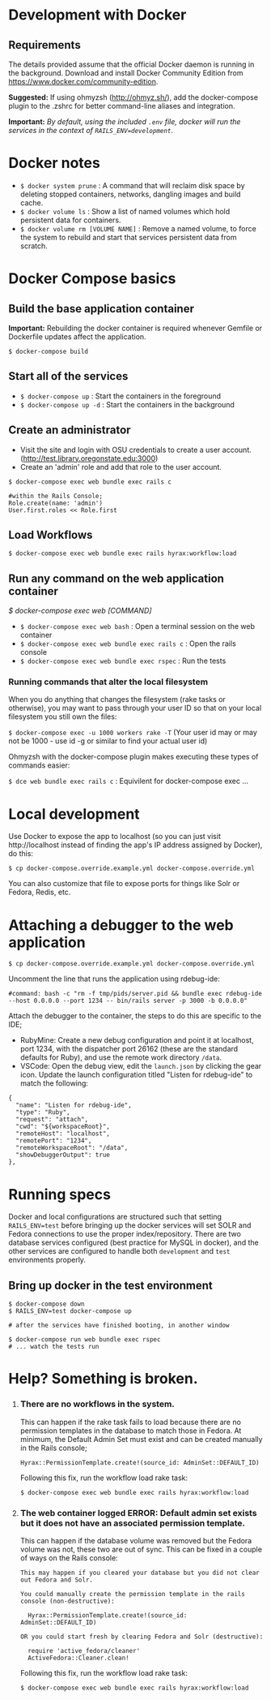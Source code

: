 # Development with Docker

## Requirements
The details provided assume that the official Docker daemon is running in the background. Download and install Docker Community Edition from https://www.docker.com/community-edition.

**Suggested:** If using ohmyzsh (http://ohmyz.sh/), add the docker-compose plugin to the .zshrc for better command-line aliases and integration.

**Important:** _By default, using the included `.env` file, docker will run the services in the context of `RAILS_ENV=development`_.

# Docker notes
- `$ docker system prune` : A command that will reclaim disk space by deleting stopped containers, networks, dangling images and build cache.
- `$ docker volume ls` : Show a list of named volumes which hold persistent data for containers.
- `$ docker volume rm [VOLUME NAME]` : Remove a named volume, to force the system to rebuild and start that services persistent data from scratch.
# Docker Compose basics
## Build the base application container
**Important:** Rebuilding the docker container is required whenever Gemfile or Dockerfile updates affect the application.

`$ docker-compose build`

## Start all of the services

- `$ docker-compose up` : Start the containers in the foreground
- `$ docker-compose up -d` : Start the containers in the background

## Create an administrator

- Visit the site and login with OSU credentials to create a user account. (http://test.library.oregonstate.edu:3000)
- Create an 'admin' role and add that role to the user account.
```
$ docker-compose exec web bundle exec rails c

#within the Rails Console;
Role.create(name: 'admin')
User.first.roles << Role.first
```

## Load Workflows
`$ docker-compose exec web bundle exec rails hyrax:workflow:load`
## Run any command on the web application container
_$ docker-compose exec web [COMMAND]_

- `$ docker-compose exec web bash` : Open a terminal session on the web container
- `$ docker-compose exec web bundle exec rails c` : Open the rails console
- `$ docker-compose exec web bundle exec rspec` : Run the tests

### Running commands that alter the local filesystem
When you do anything that changes the filesystem (rake tasks or otherwise), you may want to pass through your user ID so that on your local filesystem you still own the files:

`$ docker-compose exec -u 1000 workers rake -T`
(Your user id may or may not be 1000 - use id -g or similar to find your actual user id)

Ohmyzsh with the docker-compose plugin makes executing these types of commands easier:

`$ dce web bundle exec rails c` : Equivilent for docker-compose exec ...

# Local development
Use Docker to expose the app to localhost (so you can just visit http://localhost instead of finding the app's IP address assigned by Docker), do this:

`$ cp docker-compose.override.example.yml docker-compose.override.yml`

You can also customize that file to expose ports for things like Solr or Fedora, Redis, etc.

# Attaching a debugger to the web application
`$ cp docker-compose.override.example.yml docker-compose.override.yml`

Uncomment the line that runs the application using rdebug-ide:

`#command: bash -c "rm -f tmp/pids/server.pid && bundle exec rdebug-ide --host 0.0.0.0 --port 1234 -- bin/rails server -p 3000 -b 0.0.0.0"`

Attach the debugger to the container, the steps to do this are specific to the IDE;
-  RubyMine: Create a new debug configuration and point it at localhost, port 1234, with the dispatcher port 26162 (these are the standard defaults for Ruby), and use the remote work directory `/data`.
- VSCode: Open the debug view, edit the `launch.json` by clicking the gear icon. Update the launch configuration titled "Listen for rdebug-ide" to match the following:
```
{
  "name": "Listen for rdebug-ide",
  "type": "Ruby",
  "request": "attach",
  "cwd": "${workspaceRoot}",
  "remoteHost": "localhost",
  "remotePort": "1234",
  "remoteWorkspaceRoot": "/data",
  "showDebuggerOutput": true
},
```

# Running specs
Docker and local configurations are structured such that setting `RAILS_ENV=test` before bringing up the docker services will set SOLR and Fedora connections to use the proper index/repository. There are two database services configured (best practice for MySQL in docker), and the other services are configured to handle both `development` and `test` environments properly.

## Bring up docker in the test environment
```
$ docker-compose down
$ RAILS_ENV=test docker-compose up

# after the services have finished booting, in another window

$ docker-compose run web bundle exec rspec
# ... watch the tests run
```

# Help? Something is broken.

1. ### There are no workflows in the system.
    This can happen if the rake task fails to load because there are no permission templates in the database to match those in Fedora. At minimum, the Default Admin Set must exist and can be created manually in the Rails console;

    `Hyrax::PermissionTemplate.create!(source_id: AdminSet::DEFAULT_ID)`

    Following this fix, run the workflow load rake task:

    `$ docker-compose exec web bundle exec rails hyrax:workflow:load`

2. ### The web container logged **ERROR: Default admin set exists but it does not have an associated permission template.**

    This can happen if the database volume was removed but the Fedora volume was not, these two are out of sync. This can be fixed in a couple of ways on the Rails console:
    ```
    This may happen if you cleared your database but you did not clear out Fedora and Solr.

    You could manually create the permission template in the rails console (non-destructive):

      Hyrax::PermissionTemplate.create!(source_id: AdminSet::DEFAULT_ID)

    OR you could start fresh by clearing Fedora and Solr (destructive):

      require 'active_fedora/cleaner'
      ActiveFedora::Cleaner.clean!
    ```
    Following this fix, run the workflow load rake task:

    `$ docker-compose exec web bundle exec rails hyrax:workflow:load`

